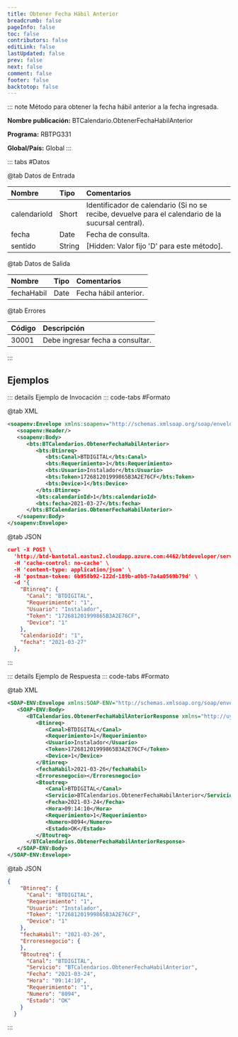 ```yaml
---
title: Obtener Fecha Hábil Anterior
breadcrumb: false
pageInfo: false
toc: false
contributors: false
editLink: false
lastUpdated: false
prev: false
next: false
comment: false
footer: false
backtotop: false
---
```


<!-- ABRE DATOS DEL MÉTODO -->
::: note Método para obtener la fecha hábil anterior a la fecha ingresada.

**Nombre publicación:** BTCalendario.ObtenerFechaHabilAnterior

**Programa:** RBTPG331

**Global/País:** Global
:::
<!-- CIERRA DATOS DEL MÉTODO -->

<!-- ABRE TABLA DE DATOS -->
::: tabs #Datos 

@tab Datos de Entrada

Nombre | Tipo | Comentarios
:--------- | :--------- | :---------
calendarioId | Short | Identificador de calendario (Si no se recibe, devuelve para el calendario de la sucursal central).
fecha | Date | Fecha de consulta.
sentido  | String | [Hidden: Valor fijo 'D' para este método].

@tab Datos de Salida

Nombre | Tipo | Comentarios
:--------- | :----------- | :-----------
fechaHabil | Date | Fecha hábil anterior.

@tab Errores

Código | Descripción
:--------- | :-----------
30001 | Debe ingresar fecha a consultar.
::: 
<!-- CIERRA TABLA DE DATOS -->

## **Ejemplos**

<!-- ABRE EJEMPLO DE INVOCACIÓN -->
::: details Ejemplo de Invocación 
::: code-tabs #Formato

@tab XML
```xml
<soapenv:Envelope xmlns:soapenv="http://schemas.xmlsoap.org/soap/envelope/" xmlns:bts="http://uy.com.dlya.bantotal/BTSOA/">
   <soapenv:Header/>
   <soapenv:Body>
      <bts:BTCalendarios.ObtenerFechaHabilAnterior>
         <bts:Btinreq>
            <bts:Canal>BTDIGITAL</bts:Canal>
            <bts:Requerimiento>1</bts:Requerimiento>
            <bts:Usuario>Instalador</bts:Usuario>
            <bts:Token>172681201999865B3A2E76CF</bts:Token>
            <bts:Device>1</bts:Device>
         </bts:Btinreq>
         <bts:calendarioId>1</bts:calendarioId>
         <bts:fecha>2021-03-27</bts:fecha>
      </bts:BTCalendarios.ObtenerFechaHabilAnterior>
   </soapenv:Body>
</soapenv:Envelope>
```

@tab JSON
```json
curl -X POST \
  'http://btd-bantotal.eastus2.cloudapp.azure.com:4462/btdeveloper/servlet/com.dlya.bantotal.odwsbt_BTCalendarios_v1?ObtenerFechaHabilAnterior' \
  -H 'cache-control: no-cache' \
  -H 'content-type: application/json' \
  -H 'postman-token: 6b958b92-122d-189b-a0b5-7a4a0569b79d' \
  -d '{
    "Btinreq": {
      "Canal": "BTDIGITAL",
      "Requerimiento": "1",
      "Usuario": "Instalador",
      "Token": "172681201999865B3A2E76CF",
      "Device": "1"
    },
	"calendarioId": "1",
    "fecha": "2021-03-27"
  },
```
:::
<!-- CIERRA EJEMPLO DE INVOCACIÓN -->

<!-- ABRE EJEMPLO DE RESPUESTA -->
::: details Ejemplo de Respuesta 
::: code-tabs #Formato

@tab XML
```xml
<SOAP-ENV:Envelope xmlns:SOAP-ENV="http://schemas.xmlsoap.org/soap/envelope/" xmlns:xsd="http://www.w3.org/2001/XMLSchema" xmlns:SOAP-ENC="http://schemas.xmlsoap.org/soap/encoding/" xmlns:xsi="http://www.w3.org/2001/XMLSchema-instance">
   <SOAP-ENV:Body>
      <BTCalendarios.ObtenerFechaHabilAnteriorResponse xmlns="http://uy.com.dlya.bantotal/BTSOA/">
         <Btinreq>
            <Canal>BTDIGITAL</Canal>
            <Requerimiento>1</Requerimiento>
            <Usuario>Instalador</Usuario>
            <Token>172681201999865B3A2E76CF</Token>
            <Device>1</Device>
         </Btinreq>
         <fechaHabil>2021-03-26</fechaHabil>
         <Erroresnegocio></Erroresnegocio>
         <Btoutreq>
            <Canal>BTDIGITAL</Canal>
            <Servicio>BTCalendarios.ObtenerFechaHabilAnterior</Servicio>
            <Fecha>2021-03-24</Fecha>
            <Hora>09:14:10</Hora>
            <Requerimiento>1</Requerimiento>
            <Numero>8094</Numero>
            <Estado>OK</Estado>
         </Btoutreq>
      </BTCalendarios.ObtenerFechaHabilAnteriorResponse>
   </SOAP-ENV:Body>
</SOAP-ENV:Envelope>
```

@tab JSON
```json
{ 
    "Btinreq": { 
      "Canal": "BTDIGITAL", 
      "Requerimiento": "1", 
      "Usuario": "Instalador", 
      "Token": "172681201999865B3A2E76CF", 
      "Device": "1" 
    }, 
    "fechaHabil": "2021-03-26", 
    "Erroresnegocio": { 
    }, 
    "Btoutreq": { 
      "Canal": "BTDIGITAL", 
      "Servicio": "BTCalendarios.ObtenerFechaHabilAnterior", 
      "Fecha": "2021-03-24", 
      "Hora": "09:14:10", 
      "Requerimiento": "1", 
      "Numero": "8094", 
      "Estado": "OK" 
    } 
  }
```
::: 
<!-- CIERRA EJEMPLO DE RESPUESTA -->
